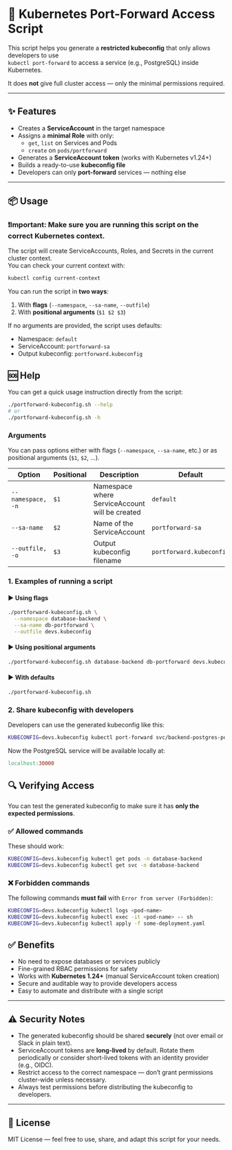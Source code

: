 # 🎯 Kubernetes Port-Forward Access Script

This script helps you generate a **restricted kubeconfig** that only allows developers to use  
`kubectl port-forward` to access a service (e.g., PostgreSQL) inside Kubernetes.  

It does **not** give full cluster access — only the minimal permissions required.

---

## ✨ Features

- Creates a **ServiceAccount** in the target namespace  
- Assigns a **minimal Role** with only:
  - `get`, `list` on Services and Pods  
  - `create` on `pods/portforward`  
- Generates a **ServiceAccount token** (works with Kubernetes v1.24+)  
- Builds a ready-to-use **kubeconfig file**  
- Developers can only **port-forward** services — nothing else  

---

## 📦 Usage

### ❗**Important:** Make sure you are running this script on the **correct Kubernetes context**.  
 The script will create ServiceAccounts, Roles, and Secrets in the current cluster context.  
 You can check your current context with:
 ```bash
 kubectl config current-context
 ```

You can run the script in **two ways**:  
1. With **flags** (`--namespace`, `--sa-name`, `--outfile`)  
2. With **positional arguments** (`$1 $2 $3`)  

If no arguments are provided, the script uses defaults:
- Namespace: `default`
- ServiceAccount: `portforward-sa`
- Output kubeconfig: `portforward.kubeconfig`

## 🆘 Help

You can get a quick usage instruction directly from the script:

```bash
./portforward-kubeconfig.sh --help
# or
./portforward-kubeconfig.sh -h
```
### Arguments

You can pass options either with flags (`--namespace`, `--sa-name`, etc.) or as positional arguments (`$1`, `$2`, …).

| Option            | Positional | Description                                    | Default                |
|-------------------|------------|------------------------------------------------|------------------------|
| `--namespace, -n` | `$1`       | Namespace where ServiceAccount will be created | `default`              |
| `--sa-name`       | `$2`       | Name of the ServiceAccount                     | `portforward-sa`       |
| `--outfile, -o`   | `$3`       | Output kubeconfig filename                     | `portforward.kubeconfig` |

### 1. Examples of running a script

#### ▶️ Using flags

```bash
./portforward-kubeconfig.sh \
  --namespace database-backend \
  --sa-name db-portforward \
  --outfile devs.kubeconfig
```
#### ▶️ Using positional arguments

```bash
./portforward-kubeconfig.sh database-backend db-portforward devs.kubeconfig
```

#### ▶️ With defaults
```bash
./portforward-kubeconfig.sh
```

### 2. Share kubeconfig with developers
Developers can use the generated kubeconfig like this:

```bash
KUBECONFIG=devs.kubeconfig kubectl port-forward svc/backend-postgres-postgresql 30000:5432 -n database-backend
```
Now the PostgreSQL service will be available locally at:

```Makefile
localhost:30000
```


## 🔍 Verifying Access

You can test the generated kubeconfig to make sure it has **only the expected permissions**.

### ✅ Allowed commands

These should work:

```bash
KUBECONFIG=devs.kubeconfig kubectl get pods -n database-backend
KUBECONFIG=devs.kubeconfig kubectl get svc -n database-backend
```
### ❌ Forbidden commands

The following commands **must fail** with `Error from server (Forbidden)`:

```bash
KUBECONFIG=devs.kubeconfig kubectl logs <pod-name>
KUBECONFIG=devs.kubeconfig kubectl exec -it <pod-name> -- sh
KUBECONFIG=devs.kubeconfig kubectl apply -f some-deployment.yaml
```

## ✅ Benefits

- No need to expose databases or services publicly  
- Fine-grained RBAC permissions for safety  
- Works with **Kubernetes 1.24+** (manual ServiceAccount token creation)  
- Secure and auditable way to provide developers access  
- Easy to automate and distribute with a single script  

---

## ⚠️ Security Notes

- The generated kubeconfig should be shared **securely** (not over email or Slack in plain text).  
- ServiceAccount tokens are **long-lived** by default. Rotate them periodically or consider short-lived tokens with an identity provider (e.g., OIDC).  
- Restrict access to the correct namespace — don’t grant permissions cluster-wide unless necessary.  
- Always test permissions before distributing the kubeconfig to developers.  

---

## 📜 License

MIT License — feel free to use, share, and adapt this script for your needs.
